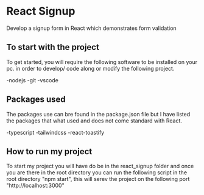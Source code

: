 # React Signup

Develop a signup form in React which demonstrates form validation 

## To start with the project

To get started, you will require the following software to be installed on your pc. in order to develop/ code along or modify the following project.

-nodejs
-git
-vscode

## Packages used

The packages use can bre found in the package.json file but I have listed the packages that what used and does not come standard with React.

-typescript
-tailwindcss
-react-toastify

## How to run my project

To start my project you will have do be in the react_signup folder and once you are there in the root directory you can run the following script in the root directory "npm start", this will serev the project on the following port "http://localhost:3000"